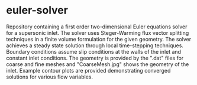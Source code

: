 # euler-solver
Repository containing a first order two-dimensional Euler equations solver for a supersonic inlet.
The solver uses Steger-Warming flux vector splitting techniques in a finite volume formulation for the given geometry.
The solver achieves a steady state solution through local time-stepping techniques.
Boundary conditions assume slip conditions at the walls of the inlet and constant inlet conditions.
The geometry is provided by the ".dat" files for coarse and fine meshes and "CoarseMesh.jpg" shows the geometry of the inlet.
Example contour plots are provided demonstrating converged solutions for various flow variables.
